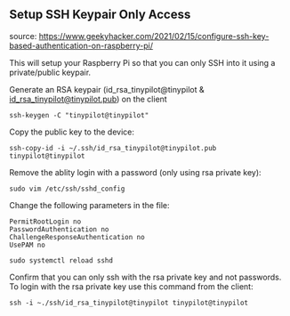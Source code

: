 ## Setup SSH Keypair Only Access

source: https://www.geekyhacker.com/2021/02/15/configure-ssh-key-based-authentication-on-raspberry-pi/ 

This will setup your Raspberry Pi so that you can only SSH into it using a private/public keypair.  

Generate an RSA keypair (id_rsa_tinypilot@tinypilot & id_rsa_tinypilot@tinypilot.pub) on the client

```console
ssh-keygen -C "tinypilot@tinypilot"
```

Copy the public key to the device:  
```console
ssh-copy-id -i ~/.ssh/id_rsa_tinypilot@tinypilot.pub tinypilot@tinypilot
```

Remove the ablity login with a password (only using rsa private key):  
```console
sudo vim /etc/ssh/sshd_config
```

Change the following parameters in the file:  
```
PermitRootLogin no
PasswordAuthentication no
ChallengeResponseAuthentication no
UsePAM no
```

```console
sudo systemctl reload sshd
```

Confirm that you can only ssh with the rsa private key and not passwords.  To login with the rsa private key use this command from the client:  
```console
ssh -i ~./ssh/id_rsa_tinypilot@tinypilot tinypilot@tinypilot
```
